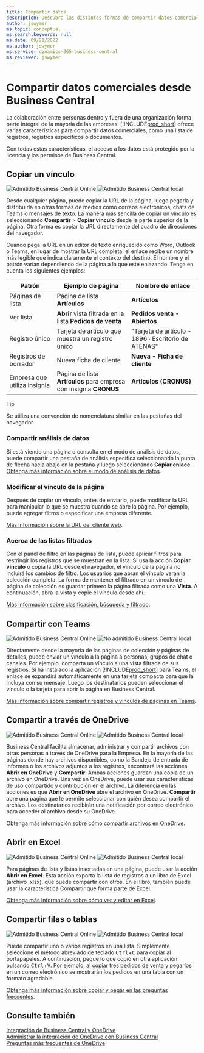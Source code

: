 ```yaml
---
title: Compartir datos
description: Descubra las distintas formas de compartir datos comerciales desde Business Central.
author: jswymer
ms.topic: conceptual
ms.search.keywords: null
ms.date: 09/21/2022
ms.author: jswymer
ms.service: dynamics-365-business-central
ms.reviewer: jswymer
---
```

# <a name="sharing-business-data-from-business-central"></a>Compartir datos comerciales desde Business Central

La colaboración entre personas dentro y fuera de una organización forma parte integral de la mayoría de las empresas. [!INCLUDE[prod_short](includes/prod_short.md)] ofrece varias características para compartir datos comerciales, como una lista de registros, registros específicos o documentos. <!--, with others&mdash;even those people who don't have a Business Central license in some cases.-->

Con todas estas características, el acceso a los datos está protegido por la licencia y los permisos de Business Central.

## <a name="copying-a-link"></a>Copiar un vínculo

![Admitido](media/check.png) Business Central Online ![Admitido](media/check.png) Business Central local

Desde cualquier página, puede copiar la URL de la página, luego pegarla y distribuirla en otras formas de medios como correos electrónicos, chats de Teams o mensajes de texto. La manera más sencilla de copiar un vínculo es seleccionando **Compartir** > **Copiar vínculo** desde la parte superior de la página. Otra forma es copiar la URL directamente del cuadro de direcciones del navegador.

Cuando pega la URL en un editor de texto enriquecido como Word, Outlook o Teams, en lugar de mostrar la URL completa, el enlace recibe un nombre más legible que indica claramente el contexto del destino. El nombre y el patrón varían dependiendo de la página a la que esté enlazando. Tenga en cuenta los siguientes ejemplos:

|Patrón|Ejemplo de página|Nombre de enlace|
|-|-|-|
|Páginas de lista|Página de lista **Artículos** | **Artículos**|
|Ver lista| **Abrir** vista filtrada en la lista **Pedidos de venta**|**Pedidos venta - Abiertos**|
| Registro único|Tarjeta de artículo que muestra un registro único|"Tarjeta de artículo - 1896 ∙ Escritorio de ATENAS"|
|Registros de borrador| Nueva ficha de cliente|**Nueva - Ficha de cliente**|
|Empresa que utiliza insignia|Página de lista **Artículos** para empresa con insignia **CRONUS**| **Artículos (CRONUS)**|

> [!TIP]
> Se utiliza una convención de nomenclatura similar en las pestañas del navegador.

### <a name="share-data-analysis"></a>Compartir análisis de datos
Si está viendo una página o consulta en el modo de análisis de datos, puede compartir una pestaña de análisis específica seleccionando la punta de flecha hacia abajo en la pestaña y luego seleccionando **Copiar enlace**. [Obtenga más información sobre el modo de análisis de datos](analysis-mode.md). 

### <a name="modify-the-page-link"></a>Modificar el vínculo de la página

Después de copiar un vínculo, antes de enviarlo, puede modificar la URL para manipular lo que se muestra cuando se abre la página. Por ejemplo, puede agregar filtros o especificar una empresa diferente.

[Más información sobre la URL del cliente web](/dynamics365/business-central/dev-itpro/developer/devenv-web-client-urls).

### <a name="about-filtered-lists"></a>Acerca de las listas filtradas

Con el panel de filtro en las páginas de lista, puede aplicar filtros para restringir los registros que se muestran en la lista. Si usa la acción **Copiar vínculo** o copia la URL desde el navegador, el vínculo de la página no incluirá los cambios de filtro. Los usuarios que abran el vínculo verán la colección completa. La forma de mantener el filtrado en un vínculo de página de colección es guardar primero la página filtrada como una **Vista**. A continuación, abra la vista y copie el vínculo desde ahí.

[Más información sobre clasificación, búsqueda y filtrado](ui-enter-criteria-filters.md).

## <a name="sharing-to-teams"></a>Compartir con Teams

![Admitido](media/check.png) Business Central Online ![No admitido](media/x-icon.png) Business Central local

Directamente desde la mayoría de las páginas de colección y páginas de detalles, puede enviar un vínculo a la página a personas, grupos de chat o canales. Por ejemplo, comparta un vínculo a una vista filtrada de sus registros. Si ha instalado la aplicación [!INCLUDE[prod_short](includes/prod_short.md)] para Teams, el enlace se expandirá automáticamente en una tarjeta compacta para que la incluya con su mensaje. Luego los destinatarios pueden seleccionar el vínculo o la tarjeta para abrir la página en Business Central.

[Más información sobre compartir registros y vínculos de páginas en Teams](across-working-with-teams.md).

## <a name="sharing-through-onedrive"></a>Compartir a través de OneDrive

![Admitido](media/check.png) Business Central Online ![Admitido](media/check.png) Business Central local

Business Central facilita almacenar, administrar y compartir archivos con otras personas a través de OneDrive para la Empresa. En la mayoría de las páginas donde hay archivos disponibles, como la Bandeja de entrada de informes o los archivos adjuntos a los registros, encontrará las acciones **Abrir en OneDrive** y **Compartir**. Ambas acciones guardan una copia de un archivo en OneDrive. Una vez en OneDrive, puede usar sus características de uso compartido y contribución en el archivo. La diferencia en las acciones es que **Abrir en OneDrive** abre el archivo en OneDrive. **Compartir** abre una página que le permite seleccionar con quién desea compartir el archivo. Los destinatarios recibirán una notificación por correo electrónico para acceder al archivo desde su OneDrive.

[Obtenga más información sobre cómo compartir archivos en OneDrive](across-share-onedrive.md).

## <a name="opening-in-excel"></a>Abrir en Excel

![Admitido](media/check.png) Business Central Online ![Admitido](media/check.png) Business Central local

Para páginas de lista y listas insertadas en una página, puede usar la acción **Abrir en Excel**. Esta acción exporta la lista de registros a un libro de Excel (archivo .xlsx), que puede compartir con otros. En el libro, también puede usar la característica Compartir que forma parte de Excel.

[Obtenga más información sobre cómo ver y editar en Excel](across-work-with-excel.md).

## <a name="sharing-rows-or-tables"></a>Compartir filas o tablas

![Admitido](media/check.png) Business Central Online ![Admitido](media/check.png) Business Central local

Puede compartir uno o varios registros en una lista. Simplemente seleccione el método abreviado de teclado <kbd>Ctrl</kbd>+<kbd>C</kbd> para copiar al portapapeles. A continuación, pegue lo que copió en otra aplicación pulsando <kbd>Ctrl</kbd>+<kbd>V</kbd>. Por ejemplo, al copiar tres pedidos de venta y pegarlos en un correo electrónico se mostrarán los pedidos en una tabla con un formato agradable.

[Obtenga más información sobre copiar y pegar en las preguntas frecuentes](faq-copy-paste.yml).

## <a name="see-also"></a>Consulte también

[Integración de Business Central y OneDrive](across-onedrive-overview.md)  
[Administrar la integración de OneDrive con Business Central](admin-onedrive-integration.md)  
[Preguntas más frecuentes de OneDrive](admin-onedrive-faq.md)
